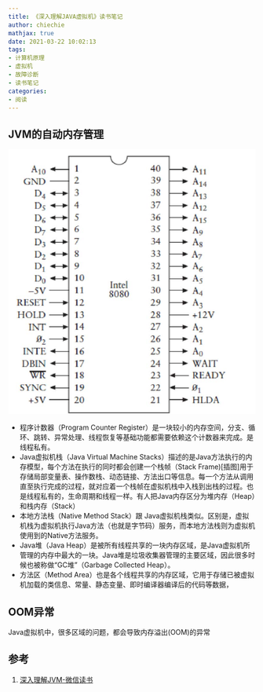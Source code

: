```yaml
---
title: 《深入理解JAVA虚拟机》读书笔记
author: chiechie
mathjax: true
date: 2021-03-22 10:02:13
tags:
- 计算机原理
- 虚拟机
- 故障诊断
- 读书笔记
categories:
- 阅读
---
```




## JVM的自动内存管理

![JVM运行时的数据区](./img.png)

- 程序计数器（Program Counter Register）是一块较小的内存空间，分支、循环、跳转、异常处理、线程恢复等基础功能都需要依赖这个计数器来完成。是线程私有。
- Java虚拟机栈（Java Virtual Machine Stacks）描述的是Java方法执行的内存模型，每个方法在执行的同时都会创建一个栈帧（Stack Frame)[插图]用于存储局部变量表、操作数栈、动态链接、方法出口等信息。每一个方法从调用直至执行完成的过程，就对应着一个栈帧在虚拟机栈中入栈到出栈的过程。也是线程私有的，生命周期和线程一样。有人把Java内存区分为堆内存（Heap）和栈内存（Stack）
- 本地方法栈（Native Method Stack）跟 Java虚拟机栈类似。区别是，虚拟机栈为虚拟机执行Java方法（也就是字节码）服务，而本地方法栈则为虚拟机使用到的Native方法服务。
- Java堆（Java Heap）是被所有线程共享的一块内存区域，是Java虚拟机所管理的内存中最大的一块。Java堆是垃圾收集器管理的主要区域，因此很多时候也被称做“GC堆”（Garbage Collected Heap）。
- 方法区（Method Area）也是各个线程共享的内存区域，它用于存储已被虚拟机加载的类信息、常量、静态变量、即时编译器编译后的代码等数据，


## OOM异常

Java虚拟机中，很多区域的问题，都会导致内存溢出(OOM)的异常

## 参考

1. [深入理解JVM-微信读书](https://weread.qq.com/web/reader/9b832f305933f09b86bd2a9)
